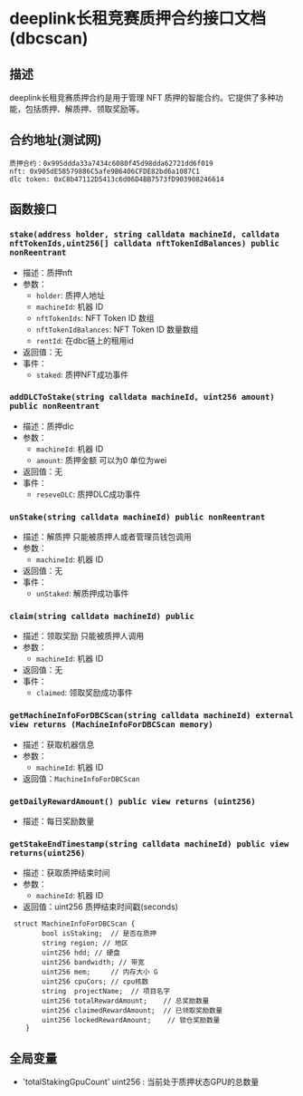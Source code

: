 deeplink长租竞赛质押合约接口文档(dbcscan)
================

## 描述
deeplink长租竞赛质押合约是用于管理 NFT 质押的智能合约。它提供了多种功能，包括质押、解质押、领取奖励等。

## 合约地址(测试网)
    质押合约：0x995ddda33a7434c6080f45d98dda62721dd6f019
    nft: 0x905dE58579886C5afe9B6406CFDE82bd6a1087C1
    dlc token: 0xC8b47112D5413c6d06D4BB7573fD903908246614

## 函数接口
### `stake(address holder, string calldata machineId, calldata nftTokenIds,uint256[] calldata nftTokenIdBalances) public nonReentrant`
- 描述：质押nft
- 参数：
    - `holder`: 质押人地址 
    - `machineId`: 机器 ID
    - `nftTokenIds`: NFT Token ID 数组
    - `nftTokenIdBalances`: NFT Token ID 数量数组
    - `rentId`: 在dbc链上的租用id
- 返回值：无
- 事件：
    - `staked`: 质押NFT成功事件

### `addDLCToStake(string calldata machineId, uint256 amount) public nonReentrant`
- 描述：质押dlc
- 参数：
    - `machineId`: 机器 ID
    - `amount`: 质押金额 可以为0 单位为wei
- 返回值：无
- 事件：
    - `reseveDLC`: 质押DLC成功事件

### `unStake(string calldata machineId) public nonReentrant`
- 描述：解质押 只能被质押人或者管理员钱包调用
- 参数：
    - `machineId`: 机器 ID
- 返回值：无
- 事件：
    - `unStaked`: 解质押成功事件

### `claim(string calldata machineId) public`
- 描述：领取奖励 只能被质押人调用
- 参数：
    - `machineId`: 机器 ID
- 返回值：无
- 事件：
    - `claimed`: 领取奖励成功事件

### `getMachineInfoForDBCScan(string calldata machineId) external view returns (MachineInfoForDBCScan memory)`
- 描述：获取机器信息
- 参数：
    - `machineId`: 机器 ID
- 返回值：`MachineInfoForDBCScan`


### `getDailyRewardAmount() public view returns (uint256)`
- 描述：每日奖励数量

### `getStakeEndTimestamp(string calldata machineId) public view returns(uint256)`
- 描述：获取质押结束时间
- 参数：
    - `machineId`: 机器 ID
- 返回值：uint256 质押结束时间戳(seconds)

```solidity
 struct MachineInfoForDBCScan {
        bool isStaking;  // 是否在质押
        string region; // 地区
        uint256 hdd; // 硬盘
        uint256 bandwidth; // 带宽
        uint256 mem;     // 内存大小 G
        uint256 cpuCors; // cpu核数
        string  projectName;  // 项目名字
        uint256 totalRewardAmount;    // 总奖励数量
        uint256 claimedRewardAmount;  // 已领取奖励数量
        uint256 lockedRewardAmount;    // 锁仓奖励数量
    }
```



## 全局变量
- 'totalStakingGpuCount' uint256 : 当前处于质押状态GPU的总数量
